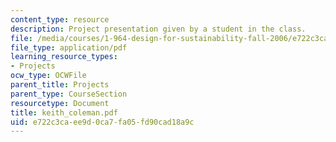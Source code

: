 ```yaml
---
content_type: resource
description: Project presentation given by a student in the class.
file: /media/courses/1-964-design-for-sustainability-fall-2006/e722c3caee9d0ca7fa05fd90cad18a9c_keith_coleman.pdf
file_type: application/pdf
learning_resource_types:
- Projects
ocw_type: OCWFile
parent_title: Projects
parent_type: CourseSection
resourcetype: Document
title: keith_coleman.pdf
uid: e722c3ca-ee9d-0ca7-fa05-fd90cad18a9c
---
```

